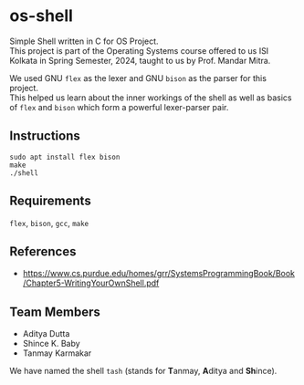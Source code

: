 # os-shell
Simple Shell written in C for OS Project.  
This project is part of the Operating Systems course offered to us ISI Kolkata in Spring Semester, 2024, taught to us by Prof. Mandar Mitra.

We used GNU `flex` as the lexer and GNU `bison` as the parser for this project.  
This helped us learn about the inner workings of the shell as well as basics of `flex` and `bison` which form a powerful lexer-parser pair.

## Instructions
```
sudo apt install flex bison
make
./shell
```

## Requirements
`flex`, `bison`, `gcc`, `make`

## References
- https://www.cs.purdue.edu/homes/grr/SystemsProgrammingBook/Book/Chapter5-WritingYourOwnShell.pdf

## Team Members
- Aditya Dutta
- Shince K. Baby
- Tanmay Karmakar

We have named the shell `tash` (stands for **T**anmay, **A**ditya and **Sh**ince).

